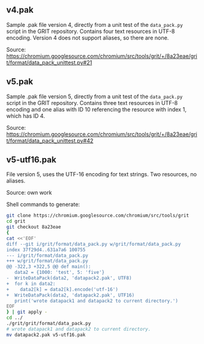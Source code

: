 <!--
SPDX-FileCopyrightText: 2021 Petr Pucil <petr.pucil@seznam.cz>

SPDX-License-Identifier: CC0-1.0
-->

## v4.pak

Sample .pak file version 4, directly from a unit test of the `data_pack.py` script in the GRIT repository. Contains four text resources in UTF-8 encoding. Version 4 does not support aliases, so there are none.

Source: https://chromium.googlesource.com/chromium/src/tools/grit/+/8a23eae/grit/format/data_pack_unittest.py#21

## v5.pak

Sample .pak file version 5, directly from a unit test of the `data_pack.py` script in the GRIT repository. Contains three text resources in UTF-8 encoding and one alias with ID 10 referencing the resource with index 1, which has ID 4.

Source: https://chromium.googlesource.com/chromium/src/tools/grit/+/8a23eae/grit/format/data_pack_unittest.py#42

## v5-utf16.pak

File version 5, uses the UTF-16 encoding for text strings. Two resources, no aliases.

Source: own work

Shell commands to generate:

```sh
git clone https://chromium.googlesource.com/chromium/src/tools/grit
cd grit
git checkout 8a23eae
{
cat <<'EOF'
diff --git i/grit/format/data_pack.py w/grit/format/data_pack.py
index 37f29d4..631a7a6 100755
--- i/grit/format/data_pack.py
+++ w/grit/format/data_pack.py
@@ -322,3 +322,5 @@ def main():
   data2 = {1000: 'test', 5: 'five'}
-  WriteDataPack(data2, 'datapack2.pak', UTF8)
+  for k in data2:
+    data2[k] = data2[k].encode('utf-16')
+  WriteDataPack(data2, 'datapack2.pak', UTF16)
   print('wrote datapack1 and datapack2 to current directory.')
EOF
} | git apply -
cd ../
./grit/grit/format/data_pack.py
# wrote datapack1 and datapack2 to current directory.
mv datapack2.pak v5-utf16.pak
```
